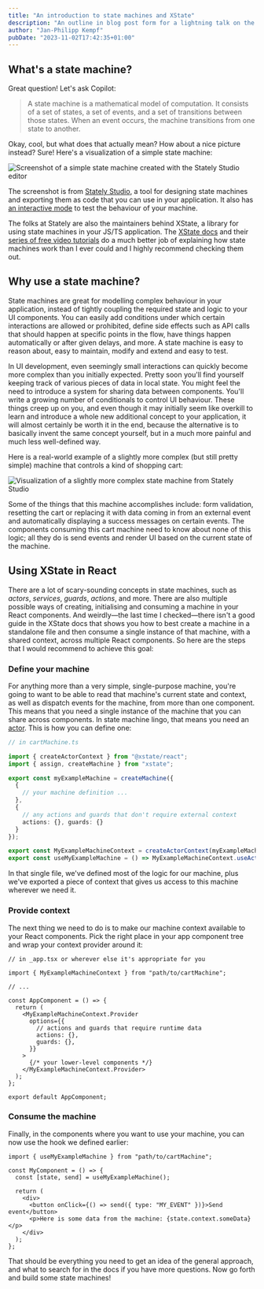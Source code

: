 ```yaml
---
title: "An introduction to state machines and XState"
description: "An outline in blog post form for a lightning talk on the same topic"
author: "Jan-Philipp Kempf"
pubDate: "2023-11-02T17:42:35+01:00"
---
```


## What's a state machine?

Great question! Let's ask Copilot:

> A state machine is a mathematical model of computation. It consists of a set of states, a set of events, and a set of transitions between those states. When an event occurs, the machine transitions from one state to another.

Okay, cool, but what does that actually mean? How about a nice picture instead? Sure! Here's a visualization of a simple state machine:

![Screenshot of a simple state machine created with the Stately Studio editor](/mc-tech-tips/images/intro-state-machines-xstate/state-machine.png)

The screenshot is from [Stately Studio](https://stately.ai/studio), a tool for designing state machines and exporting them as code that you can use in your application. It also has [an interactive mode](https://stately.ai/registry/editor/0042094c-f8ef-4299-a8ca-a8129b6defb5?machineId=0ce50a28-7299-4a6e-8545-a025d635be86&mode=Simulate) to test the behaviour of your machine.

The folks at Stately are also the maintainers behind XState, a library for using state machines in your JS/TS application. The [XState docs](https://stately.ai/docs/xstate) and their [series of free video tutorials](https://www.youtube.com/playlist?list=PLvWgkXBB3dd4I_l-djWVU2UGPyBgKfnTQ) do a much better job of explaining how state machines work than I ever could and I highly recommend checking them out.

## Why use a state machine?

State machines are great for modelling complex behaviour in your application, instead of tightly coupling the required state and logic to your UI components. You can easily add conditions under which certain interactions are allowed or prohibited, define side effects such as API calls that should happen at specific points in the flow, have things happen automatically or after given delays, and more. A state machine is easy to reason about, easy to maintain, modify and extend and easy to test.

In UI development, even seemingly small interactions can quickly become more complex than you initially expected. Pretty soon you'll find yourself keeping track of various pieces of data in local state. You might feel the need to introduce a system for sharing data between components. You'll write a growing number of conditionals to control UI behaviour. These things creep up on you, and even though it may initially seem like overkill to learn and introduce a whole new additional concept to your application, it will almost certainly be worth it in the end, because the alternative is to basically invent the same concept yourself, but in a much more painful and much less well-defined way.

Here is a real-world example of a slightly more complex (but still pretty simple) machine that controls a kind of shopping cart:

![Visualization of a slightly more complex state machine from Stately Studio](/mc-tech-tips/images/intro-state-machines-xstate/cart-machine.png)

Some of the things that this machine accomplishes include: form validation, resetting the cart or replacing it with data coming in from an external event and automatically displaying a success messages on certain events. The components consuming this cart machine need to know about none of this logic; all they do is send events and render UI based on the current state of the machine.

## Using XState in React

There are a lot of scary-sounding concepts in state machines, such as _actors_, _services_, _guards_, _actions_, and more. There are also multiple possible ways of creating, initialising and consuming a machine in your React components. And weirdly—the last time I checked—there isn't a good guide in the XState docs that shows you how to best create a machine in a standalone file and then consume a single instance of that machine, with a shared context, across multiple React components. So here are the steps that I would recommend to achieve this goal:

### Define your machine

For anything more than a very simple, single-purpose machine, you're going to want to be able to read that machine's current state and context, as well as dispatch events for the machine, from more than one component. This means that you need a single instance of the machine that you can share across components. In state machine lingo, that means you need an [actor](https://stately.ai/docs/actors). This is how you can define one:

```ts
// in cartMachine.ts

import { createActorContext } from "@xstate/react";
import { assign, createMachine } from "xstate";

export const myExampleMachine = createMachine({
  {
    // your machine definition ...
  },
  {
    // any actions and guards that don't require external context
    actions: {}, guards: {}
  }
});

export const MyExampleMachineContext = createActorContext(myExampleMachine);
export const useMyExampleMachine = () => MyExampleMachineContext.useActor();
```

In that single file, we've defined most of the logic for our machine, plus we've exported a piece of context that gives us access to this machine wherever we need it.

### Provide context

The next thing we need to do is to make our machine context available to your React components. Pick the right place in your app component tree and wrap your context provider around it:

```tsx
// in _app.tsx or wherever else it's appropriate for you

import { MyExampleMachineContext } from "path/to/cartMachine";

// ...

const AppComponent = () => {
  return (
    <MyExampleMachineContext.Provider
      options={{
        // actions and guards that require runtime data
        actions: {},
        guards: {},
      }}
    >
      {/* your lower-level components */}
    </MyExampleMachineContext.Provider>
  );
};

export default AppComponent;
```

### Consume the machine

Finally, in the components where you want to use your machine, you can now use the hook we defined earlier:

```tsx
import { useMyExampleMachine } from "path/to/cartMachine";

const MyComponent = () => {
  const [state, send] = useMyExampleMachine();

  return (
    <div>
      <button onClick={() => send({ type: "MY_EVENT" })}>Send event</button>
      <p>Here is some data from the machine: {state.context.someData}</p>
    </div>
  );
};
```

That should be everything you need to get an idea of the general approach, and what to search for in the docs if you have more questions. Now go forth and build some state machines!
